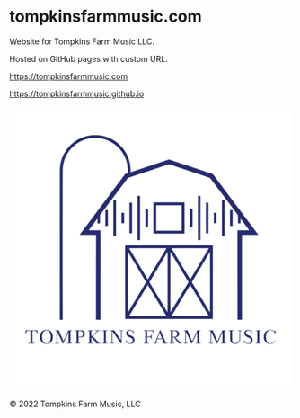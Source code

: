 # tompkinsfarmmusic.com

Website for Tompkins Farm Music LLC.

Hosted on GitHub pages with custom URL.

https://tompkinsfarmmusic.com

https://tompkinsfarmmusic.github.io

![](img/TFM4-transparent-black-3000.svg)

© 2022 Tompkins Farm Music, LLC
